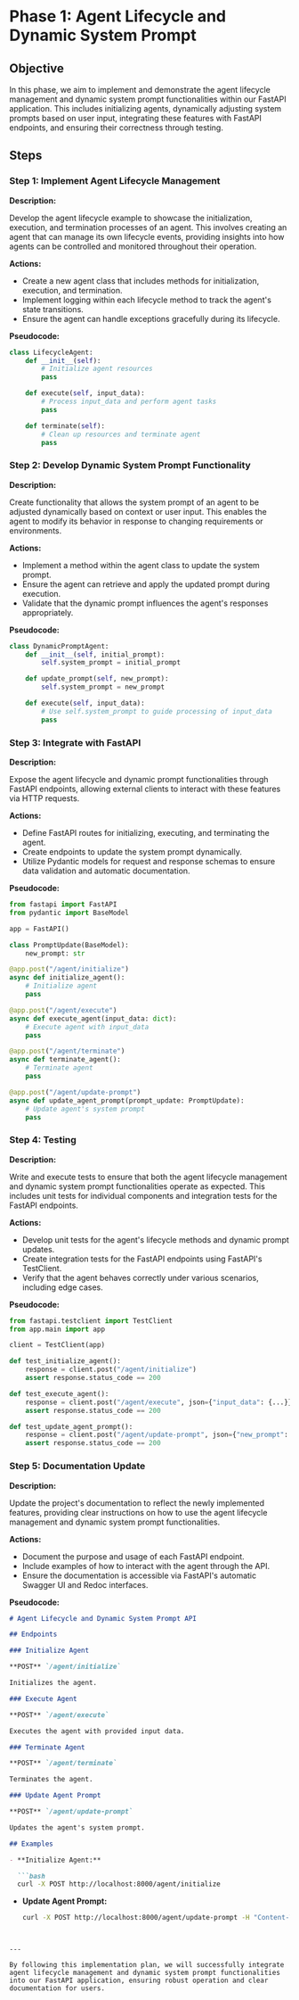 
# Phase 1: Agent Lifecycle and Dynamic System Prompt

## Objective

In this phase, we aim to implement and demonstrate the agent lifecycle management and dynamic system prompt functionalities within our FastAPI application. This includes initializing agents, dynamically adjusting system prompts based on user input, integrating these features with FastAPI endpoints, and ensuring their correctness through testing.

## Steps

### Step 1: Implement Agent Lifecycle Management

**Description:**

Develop the agent lifecycle example to showcase the initialization, execution, and termination processes of an agent. This involves creating an agent that can manage its own lifecycle events, providing insights into how agents can be controlled and monitored throughout their operation.

**Actions:**

- Create a new agent class that includes methods for initialization, execution, and termination.
- Implement logging within each lifecycle method to track the agent's state transitions.
- Ensure the agent can handle exceptions gracefully during its lifecycle.

**Pseudocode:**


```python
class LifecycleAgent:
    def __init__(self):
        # Initialize agent resources
        pass

    def execute(self, input_data):
        # Process input_data and perform agent tasks
        pass

    def terminate(self):
        # Clean up resources and terminate agent
        pass
```


### Step 2: Develop Dynamic System Prompt Functionality

**Description:**

Create functionality that allows the system prompt of an agent to be adjusted dynamically based on context or user input. This enables the agent to modify its behavior in response to changing requirements or environments.

**Actions:**

- Implement a method within the agent class to update the system prompt.
- Ensure the agent can retrieve and apply the updated prompt during execution.
- Validate that the dynamic prompt influences the agent's responses appropriately.

**Pseudocode:**


```python
class DynamicPromptAgent:
    def __init__(self, initial_prompt):
        self.system_prompt = initial_prompt

    def update_prompt(self, new_prompt):
        self.system_prompt = new_prompt

    def execute(self, input_data):
        # Use self.system_prompt to guide processing of input_data
        pass
```


### Step 3: Integrate with FastAPI

**Description:**

Expose the agent lifecycle and dynamic prompt functionalities through FastAPI endpoints, allowing external clients to interact with these features via HTTP requests.

**Actions:**

- Define FastAPI routes for initializing, executing, and terminating the agent.
- Create endpoints to update the system prompt dynamically.
- Utilize Pydantic models for request and response schemas to ensure data validation and automatic documentation.

**Pseudocode:**


```python
from fastapi import FastAPI
from pydantic import BaseModel

app = FastAPI()

class PromptUpdate(BaseModel):
    new_prompt: str

@app.post("/agent/initialize")
async def initialize_agent():
    # Initialize agent
    pass

@app.post("/agent/execute")
async def execute_agent(input_data: dict):
    # Execute agent with input_data
    pass

@app.post("/agent/terminate")
async def terminate_agent():
    # Terminate agent
    pass

@app.post("/agent/update-prompt")
async def update_agent_prompt(prompt_update: PromptUpdate):
    # Update agent's system prompt
    pass
```


### Step 4: Testing

**Description:**

Write and execute tests to ensure that both the agent lifecycle management and dynamic system prompt functionalities operate as expected. This includes unit tests for individual components and integration tests for the FastAPI endpoints.

**Actions:**

- Develop unit tests for the agent's lifecycle methods and dynamic prompt updates.
- Create integration tests for the FastAPI endpoints using FastAPI's TestClient.
- Verify that the agent behaves correctly under various scenarios, including edge cases.

**Pseudocode:**


```python
from fastapi.testclient import TestClient
from app.main import app

client = TestClient(app)

def test_initialize_agent():
    response = client.post("/agent/initialize")
    assert response.status_code == 200

def test_execute_agent():
    response = client.post("/agent/execute", json={"input_data": {...}})
    assert response.status_code == 200

def test_update_agent_prompt():
    response = client.post("/agent/update-prompt", json={"new_prompt": "New prompt"})
    assert response.status_code == 200
```


### Step 5: Documentation Update

**Description:**

Update the project's documentation to reflect the newly implemented features, providing clear instructions on how to use the agent lifecycle management and dynamic system prompt functionalities.

**Actions:**

- Document the purpose and usage of each FastAPI endpoint.
- Include examples of how to interact with the agent through the API.
- Ensure the documentation is accessible via FastAPI's automatic Swagger UI and Redoc interfaces.

**Pseudocode:**


```markdown
# Agent Lifecycle and Dynamic System Prompt API

## Endpoints

### Initialize Agent

**POST** `/agent/initialize`

Initializes the agent.

### Execute Agent

**POST** `/agent/execute`

Executes the agent with provided input data.

### Terminate Agent

**POST** `/agent/terminate`

Terminates the agent.

### Update Agent Prompt

**POST** `/agent/update-prompt`

Updates the agent's system prompt.

## Examples

- **Initialize Agent:**

  ```bash
  curl -X POST http://localhost:8000/agent/initialize
  ```

- **Update Agent Prompt:**

  ```bash
  curl -X POST http://localhost:8000/agent/update-prompt -H "Content-Type: application/json" -d '{"new_prompt": "New prompt"}'
  ```
```


---

By following this implementation plan, we will successfully integrate agent lifecycle management and dynamic system prompt functionalities into our FastAPI application, ensuring robust operation and clear documentation for users. 